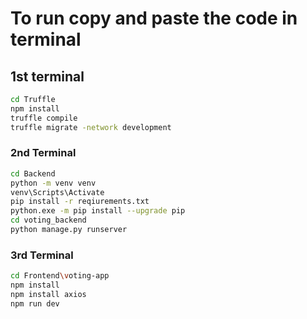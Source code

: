 # To run copy and paste the code in terminal
## 1st terminal
```bash
cd Truffle
npm install
truffle compile
truffle migrate -network development
```
### 2nd Terminal
```bash
cd Backend
python -m venv venv
venv\Scripts\Activate
pip install -r reqiurements.txt
python.exe -m pip install --upgrade pip
cd voting_backend
python manage.py runserver
```
### 3rd Terminal
```bash
cd Frontend\voting-app
npm install
npm install axios
npm run dev 
```
